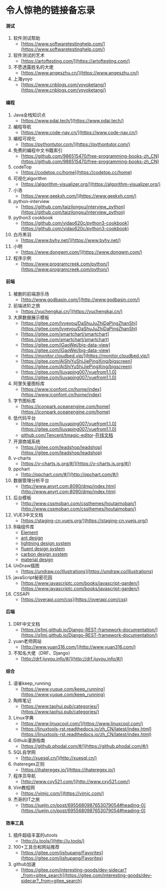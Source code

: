 令人惊艳的链接备忘录
==================
#### 测试
1. 软件测试帮助
	- [https://www.softwaretestinghelp.com/](https://www.softwaretestinghelp.com/)
1. 软件测试的艺术
	- [https://artoftesting.com/](https://artoftesting.com/)
1. 不愿透露姓名的大佬
	- [https://www.angeszhu.cn/](https://www.angeszhu.cn/)
1. 上海yoyo
	- [https://www.cnblogs.com/yoyoketang/](https://www.cnblogs.com/yoyoketang/)
#### 编程
1. Java全栈知识点
	- [https://www.pdai.tech/](https://www.pdai.tech/)
1. 编程导航
	- [https://www.code-nav.cn/](https://www.code-nav.cn/)
1. 编程可视化
	- [https://pythontutor.com/](https://pythontutor.com/)
1. 免费的编程中文书籍索引
	- [https://github.com/986515470/free-programming-books-zh_CN](https://github.com/986515470/free-programming-books-zh_CN)
1. codeTop
	- [https://codetop.cc/home](https://codetop.cc/home)
1. 可视化algorithm
	- [https://algorithm-visualizer.org/](https://algorithm-visualizer.org/)
1. 小浩
	- [https://www.geekxh.com/](https://www.geekxh.com/)
1. python-interview
	- [https://github.com/taizilongxu/interview_python](https://github.com/taizilongxu/interview_python)
1. python3 cookbook
	- [https://github.com/yidao620c/python3-cookbook](https://github.com/yidao620c/python3-cookbook)
1. 白月黑羽
	- [https://www.byhy.net/](https://www.byhy.net/)
1. 小明
	- [https://www.dongwm.com/](https://www.dongwm.com/)
1. 程序示例
	- [https://www.programcreek.com/python/](https://www.programcreek.com/python/)
#### 前端
1. 被删的前端游乐场
	- [http://www.godbasin.com/](http://www.godbasin.com/)
1. 前端进阶之旅
	- [https://yuchengkai.cn/](https://yuchengkai.cn/)
1. 大屏数据展示模板
	- [https://gitee.com/lvyeyou/DaShuJuZhiDaPingZhanShi](https://gitee.com/lvyeyou/DaShuJuZhiDaPingZhanShi)
	- [https://gitee.com/smartchart/smartchart](https://gitee.com/smartchart/smartchart)
	- [https://gitee.com/iGaoWei/big-data-view](https://gitee.com/iGaoWei/big-data-view)
	- [https://monitor.cloudbed.vip/](https://monitor.cloudbed.vip/)
	- [https://gitee.com/AiShiYuShiJiePingXing/bigscreen](https://gitee.com/AiShiYuShiJiePingXing/bigscreen)
	- [https://gitee.com/liuyaping007/vuefrom1.1.0](https://gitee.com/liuyaping007/vuefrom1.1.0)
1. 阿里矢量图标库
	- [https://www.iconfont.cn/home/index](https://www.iconfont.cn/home/index)
1. 字节图标库
	- [https://iconpark.oceanengine.com/home](https://iconpark.oceanengine.com/home)
2. 低代码平台
	- [https://gitee.com/liuyaping007/vuefrom1.1.0](https://gitee.com/liuyaping007/vuefrom1.1.0)
	- [github.com/Tencent/tmagic-editor](github.com/Tencent/tmagic-editor)-[在线文档](tencent.github.io/tmagic-editor/docs/)
1. 开源商城系统
	- [https://gitee.com/leadshop/leadshop](https://gitee.com/leadshop/leadshop)
1. v-charts
	- [https://v-charts.js.org/#/](https://v-charts.js.org/#/)
1. ppchart
	- [http://ppchart.com/#/](http://ppchart.com/#/)
1. 数据管理分析平台
	- [http://www.anyrt.com:8090/dmp/index.htm](http://www.anyrt.com:8090/dmp/index.htm)
1. 后台模板
	- [http://www.cssmoban.com/cssthemes/houtaimoban/](http://www.cssmoban.com/cssthemes/houtaimoban/)
1. VUE3中文文档
	- [https://staging-cn.vuejs.org/](https://staging-cn.vuejs.org/)
1. B端组件库
	- [Element](https://element-plus.org/zh-CN/component/button)
	- [ant design](https://ant.design/components/overview-cn/)
	- [lightning design system](https://www.lightningdesignsystem.com/)
	- [fluent design system](https://www.microsoft.com/design/fluent/#/)
	- [carbon design system](https://carbondesignsystem.com/)
	- [material design](https://www.mdui.org/design/material-design/introduction.html#)
1. UnDraw插图
	- [https://undraw.co/illustrations](https://undraw.co/illustrations)
1. javaScript秘密花园
	- [https://www.javascriptc.com/books/javascript-garden/](https://www.javascriptc.com/books/javascript-garden/)
1. CSSAPI
	- [https://overapi.com/css](https://overapi.com/css)
#### 后端
1. DRF中文文档
	- [https://q1mi.github.io/Django-REST-framework-documentation/](https://q1mi.github.io/Django-REST-framework-documentation/)
2. yuan老师网站
	- [http://www.yuan316.com/](http://www.yuan316.com/)
3. 不知名大佬（DRF、Django）
	- [http://drf.jiuyou.info/#/](http://drf.jiuyou.info/#/)
#### 综合
1. 语雀keep_running
	- [https://www.yuque.com/keep_running](https://www.yuque.com/keep_running)
1. 陶辉笔记
	- [https://www.taohui.pub/categories/](https://www.taohui.pub/categories/)
1. Linux字典
	- [https://www.linuxcool.com/](https://www.linuxcool.com/)
	- [https://linuxtools-rst.readthedocs.io/zh_CN/latest/index.html](https://linuxtools-rst.readthedocs.io/zh_CN/latest/index.html)
1. Github漫游指南
	- [https://github.phodal.com/#/](https://github.phodal.com/#/)
1. SQL自学网
	- [http://xuesql.cn/](http://xuesql.cn/)
1. ihateregex正则
	- [https://ihateregex.io/](https://ihateregex.io/)
1. 程序员导航
	- [http://www.cxy521.com/](http://www.cxy521.com/)
1. Vim教程网
	- [https://vimjc.com/](https://vimjc.com/)
1. 杰哥的IT之旅
	- [https://juejin.cn/post/6955680987653079054#heading-0](https://juejin.cn/post/6955680987653079054#heading-0)
#### 效率工具
1. 插件超级丰富的utools
	- [http://u.tools/](http://u.tools/)
1. 100+工具合和网站推荐
	- [https://gitee.com/jishupang/Favorites](https://gitee.com/jishupang/Favorites)
1. github加速
	- [https://gitee.com/interesting-goods/dev-sidecar?_from=gitee_search](https://gitee.com/interesting-goods/dev-sidecar?_from=gitee_search)
